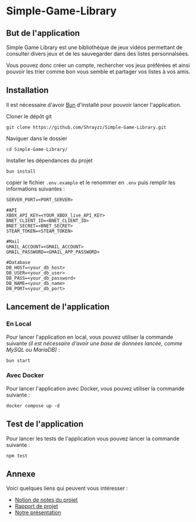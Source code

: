 # Simple-Game-Library

## But de l'application

Simple Game Library est une bibliothèque de jeux vidéos permettant de consulter divers jeux et de les sauvegarder dans des listes personnalsées.

Vous pouvez donc créer un compte, rechercher vos jeux préférées et ainsi pouvoir les trier comme bon vous semble et partager vos listes à vos amis.

## Installation

Il est nécessaire d'avoir [Bun](https://bun.sh) d'installé pour pouvoir lancer l'application.

Cloner le dépôt git

```
git clone https://github.com/Shrayzz/Simple-Game-Library.git
```

Naviguer dans le dossier

```
cd Simple-Game-Library/
```

Installer les dépendances du projet

```
bun install
```

copier le fichier `.env.example` et le renommer en `.env` puis remplir les informations suivantes :

```
SERVER_PORT=<PORT_SERVER>

#API
XBOX_API_KEY=<YOUR_XBOX_live_API_KEY>
BNET_CLIENT_ID=<BNET_CLIENT_ID>
BNET_SECRET=<BNET_SECRET>
STEAM_TOKEN=<STEAM_TOKEN>

#Mail
GMAIL_ACCOUNT=<GMAIL_ACCOUNT>
GMAIL_PASSWORD=<GMAIL_APP_PASSWORD>

#Database
DB_HOST=<your_db_host>
DB_USER=<your_db_user>
DB_PASS=<your_db_password>
DB_NAME=<your_db_name>
DB_PORT=<your_db_port>
```

## Lancement de l'application

### En Local

Pour lancer l'application en local, vous pouvez utiliser la commande suivante _(il est nécessaire d'avoir une base de données lancée, comme MySQL ou MariaDB)_ :

```
bun start
```

### Avec Docker

Pour lancer l'application avec Docker, vous pouvez utiliser la commande suivante :

```
docker compose up -d
```

## Test de l'application

Pour lancer les tests de l'application vous pouvez lancer la commande suivante :

```
npm test
```

## Annexe

Voici quelques liens qui peuvent vous intéresser :

- [Notion de notes du projet](https://www.notion.so/SAE-1-0091ab23f59d4f25b810fbe6411220f3)
- [Rapport de projet](https://docs.google.com/document/d/1qDP2YHU26Ve78AwiqhcrBJ9E5G0NG6M8E1QmqGWBqpA/edit?usp=sharing)
- [Notre présentation](https://docs.google.com/presentation/d/11UMgiHuPRvpgh8Q_msfCI5zzWt5rzjRhEtyjuNQ3VOg/edit?usp=sharing)
